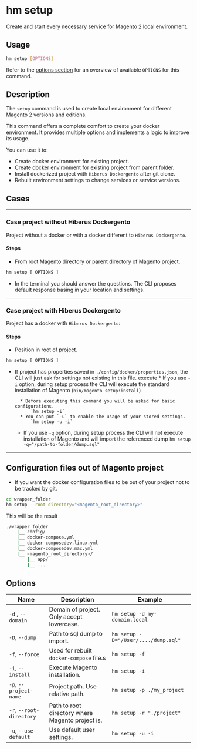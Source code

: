 # hm setup

Create and start every necessary service for Magento 2 local environment.

## Usage

```bash
hm setup [OPTIONS]
```

Refer to the [options section](#options) for an overview of available `OPTIONS` for this command.

## Description

The `setup` command is used to create local environment for different Magento 2 versions and editions.

This command offers a complete comfort to create your docker environment. It provides multiple options and implements a logic to improve its usage.

You can use it to:
* Create docker environment for existing project.
* Create docker environment for existing project from parent folder.
* Install dockerized project with `Hiberus Dockergento` after git clone.
* Rebuilt environment settings to change services or service versions.

## Cases
---
### Case project without Hiberus Dockergento
Project without a docker or with a docker different to `Hiberus Dockergento`.

#### Steps
* From root Magento directory or parent directory of Magento project.

```bash
hm setup [ OPTIONS ]
```

* In the terminal you should answer the questions. The CLI proposes default response basing in your location and settings.
---
### Case project with Hiberus Dockergento
Project has a docker with `Hiberus Dockergento`:

#### Steps
* Position in root of project.

```bash
hm setup [ OPTIONS ]
```

* If project has properties saved in `./config/docker/properties.json`, the CLI will just ask for settings not existing in this file.
execute	* If you use `-i` option, during setup process the CLI will execute the standard installation of Magento (`bin/magento setup:install`)

		* Before executing this command you will be asked for basic configurations.
			`hm setup -i`
		* You can put `-u` to enable the usage of your stored settings.
			`hm setup -u -i`
	* If you use `-q` option, during setup process the CLI will not execute installation of Magento and will import the referenced dump
		  `hm setup -q="/path-to-folder/dump.sql"`
---
## Configuration files out of Magento project

* If you want the docker configuration files to be out of your project not to be tracked by git.

```bash
cd wrapper_folder
hm setup --root-directory="<magento_root_directory>"
```

This will be the result
```bash
./wrapper_folder
	|__ config/
	|__ docker-compose.yml
	|__ docker-composedev.linux.yml
	|__ docker-composedev.mac.yml
	|__ <magento_root_directory>/
		|__ app/
		|__ ...
```

## Options

| Name                     | Description                                             | Example                                |
| ------------------------ | ------------------------------------------------------- | -------------------------------------- |
| `-d` , `--domain`        | Domain of project. Only accept lowercase.               | `hm setup -d my-domain.local`          |
| `-D`, `--dump`           | Path to sql dump to import.                             | `hm setup -D="/User/..../dump.sql"`    |
| `-f`, `--force`          | Used for rebuilt `docker-compose` file.s                | `hm setup -f`                          |
| `-i`, `--install`        | Execute Magento installation.                           | `hm setup -i`                          |
| `-p`, `--project-name`   | Project path. Use relative path.                        | `hm setup -p ./my_project`             |
| `-r`, `--root-directory` | Path to root directory where Magento project is.        | `hm setup -r "./project"`              |
| `-u`, `--use-default`    | Use default user settings.                              | `hm setup -u -i`                       |
